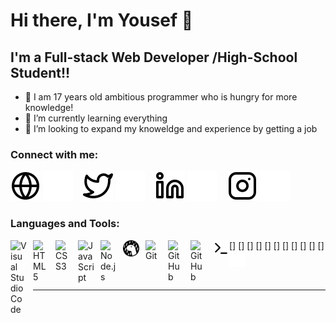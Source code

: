 # Hi there, I'm Yousef 👋 


## I'm a Full-stack Web Developer /High-School Student!!

- 🔭 I am 17 years old ambitious programmer who is hungry for more knowledge!
- 🌱 I’m currently learning everything 
- 👯 I’m looking to expand my knoweldge and experience by getting a job
### Connect with me:

[![website](./img/globe-light.svg)](https://usefsite.herokuapp.com/)
[![website](./img/globe-dark.svg)](https://usefsite.herokuapp.com/)
&nbsp;&nbsp;
[![website](./img/twitter-light.svg)](https://twitter.com/Jo17585724#gh-light-mode-only)
[![website](./img/twitter-dark.svg)](https://twitter.com/codestackr#gh-dark-mode-only)
&nbsp;&nbsp;
[![website](./img/linkedin-light.svg)](https://linkedin.com/in/usefmedhat64#gh-light-mode-only)
[![website](./img/linkedin-dark.svg)](https://linkedin.com/in/usefmedhat64#gh-dark-mode-only)
&nbsp;&nbsp;
[![website](./img/instagram-light.svg)](https://instagram.com/shab_2adeem#gh-light-mode-only)
[![website](./img/instagram-dark.svg)](https://instagram.com/shab_2adeem#gh-dark-mode-only)

### Languages and Tools:

[<img align="left" alt="Visual Studio Code" width="26px" src="https://cdn.jsdelivr.net/gh/devicons/devicon/icons/vscode/vscode-original.svg" style="padding-right:10px;" />]
[<img align="left" alt="HTML5" width="26px" src="https://cdn.jsdelivr.net/gh/devicons/devicon/icons/html5/html5-original.svg" style="padding-right:10px;" />]
[<img align="left" alt="CSS3" width="26px" src="https://cdn.jsdelivr.net/gh/devicons/devicon/icons/css3/css3-original.svg" style="padding-right:10px;" />]
[<img align="left" alt="JavaScript" width="26px" src="https://cdn.jsdelivr.net/gh/devicons/devicon/icons/javascript/javascript-original.svg" style="padding-right:10px;" />]
[<img align="left" alt="Node.js" width="26px" src="https://cdn.jsdelivr.net/gh/devicons/devicon/icons/nodejs/nodejs-original.svg" style="padding-right:10px;" />]
[<img align="left" alt="Deno" width="26px" src="./img/deno-light.svg" style="padding-right:10px;" />]
[<img align="left" alt="Git" width="26px" src="https://cdn.jsdelivr.net/gh/devicons/devicon/icons/git/git-original.svg" style="padding-right:10px;" />]
[<img align="left" alt="GitHub" width="26px" src="https://user-images.githubusercontent.com/3369400/139447912-e0f43f33-6d9f-45f8-be46-2df5bbc91289.png" style="padding-right:10px;" />]
[<img align="left" alt="GitHub" width="26px" src="https://user-images.githubusercontent.com/3369400/139448065-39a229ba-4b06-434b-bc67-616e2ed80c8f.png" style="padding-right:10px;" />]
[<img align="left" alt="Terminal" width="26px" src="./img/terminal-light.svg" />]
[<img align="left" alt="Terminal" width="26px" src="./img/terminal-dark.svg" />]

<br />
<br />

---

[website]: https://usefsite.herokuapp.com
[twitter]: https://twitter.com/Jo17585724
[instagram]: https://instagram.com/shab_2adeem
[linkedin]: https://linkedin.com/in/usefmedhat64